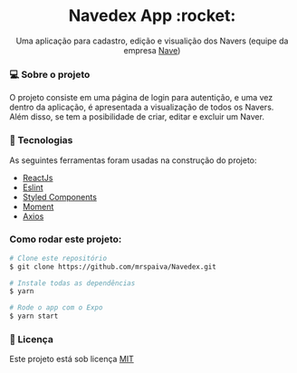 <h1 align="center">Navedex App :rocket:</h1>
<p align="center">Uma aplicação para cadastro, edição e visualição dos Navers (equipe da empresa <a href="https://github.com/naveteam">Nave</a>) </p>

<h3>💻 Sobre o projeto</h3>
<p>O projeto consiste em uma página de login para autentição, e uma vez dentro da aplicação, é apresentada a visualização de todos os Navers.
Além disso, se tem a posibilidade de criar, editar e excluir um Naver.
</p>

<h3>🔨 Tecnologias</h3>  
<p>As seguintes ferramentas foram usadas na construção do projeto:</p>
<ul>
  <li><a href="https://reactjs.org/">ReactJs</a></li>
  <li><a href="https://eslint.org/">Eslint</a></li>
  <li><a href="https://styled-components.com/">Styled Components</a></li>
  <li><a href="https://momentjs.com/">Moment</a></li>
  <li><a href="https://github.com/axios/axios">Axios</a></li>
</ul>

### Como rodar este projeto:
 ```bash
 # Clone este repositório 
 $ git clone https://github.com/mrspaiva/Navedex.git
 
 # Instale todas as dependências
 $ yarn
 
 # Rode o app com o Expo
 $ yarn start
 ```

<h3>📝 Licença</h3>
<p>Este projeto está sob licença <a href="./LICENSE">MIT</a></p>
